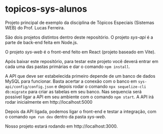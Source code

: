 # topicos-sys-alunos

Projeto principal de exemplo da disciplina de Tópicos Especiais (Sistemas WEB) do Prof. Lucas Ferreira.

São dois projetos distintos dentro deste repositório. O projeto *sys-api* é a parte de back-end feita em Node.js.

O projeto *sys-web* é o front-end feito em React (projeto baseado em Vite).

Após baixar este repositório, para testar este projeto você deverá entrar em cada uma das pastas primárias e dar o comando `npm install`.


A API que deve ser estabelecida primeiro depende de um banco de dados MySQL para funcionar. Basta acertar a conexão com o banco em `sys-api/config/config.json` e depois rodar o comando `npx sequelize-cli db:migrate` para criar as tabelas em seu banco.
Nas sequencia será possível ligar a API em seu ambiente com o comando `npm start`. A API irá rodar inicialmente em http://localhost:5000


Depois da API ligada, podemos ligar o front-end e testar a integração, com o comando `npm run dev` dentro da pasta *sys-web*. 

Nosso projeto estará rodando em http://localhost:3000.
